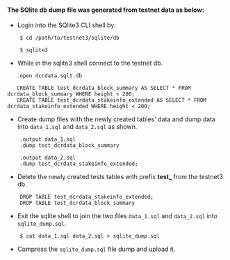 #### The SQlite db dump file was generated from testnet data as below:

- Login into the SQlite3 CLI shell by:
```Shell
    $ cd /path/to/testnet3/sqlite/db

    $ sqlite3
```

- While in the sqlite3 shell connect to the testnet db.
```Shell
   .open dcrdata.sqlt.db

   CREATE TABLE test_dcrdata_block_summary AS SELECT * FROM dcrdata_block_summary WHERE height < 200;
   CREATE TABLE test_dcrdata_stakeinfo_extended AS SELECT * FROM dcrdata_stakeinfo_extended WHERE height < 200;
```

- Create dump files with the newly created tables' data and dump data into `data_1.sql` and `data_2.sql` as shown.
```Shell
    .output data_1.sql
    .dump test_dcrdata_block_summary

    .output data_2.sql
    .dump test_dcrdata_stakeinfo_extended;
```

- Delete the newly created tests tables with prefix **test_** from the testnet3 db.
```Shell
    DROP TABLE test_dcrdata_stakeinfo_extended;
    DROP TABLE test_dcrdata_block_summary
```

- Exit the sqlite shell to join the two files `data_1.sql` and `data_2.sql` into `sqlite_dump.sql`.
```Shell
    $ cat data_1.sql data_2.sql > sqlite_dump.sql
```

- Compress the `sqlite_dump.sql` file dump and upload it.
